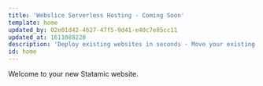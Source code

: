 ```yaml
---
title: 'Webslice Serverless Hosting - Coming Soon'
template: home
updated_by: 02e01d42-4627-47f5-9d41-e40c7e85cc11
updated_at: 1611088220
description: 'Deploy existing websites in seconds - Move your existing websites onto Webslice and experience serverless hosting that is faster, more reliable and cheaper than before.'
id: home
---
```

Welcome to your new Statamic website.